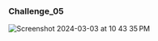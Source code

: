 ### Challenge_05

![Screenshot 2024-03-03 at 10 43 35 PM](https://github.com/kyizinlatt/RandomProverb/assets/14087252/4133f206-4b9d-4e59-8639-6e355f03fa5b) 
